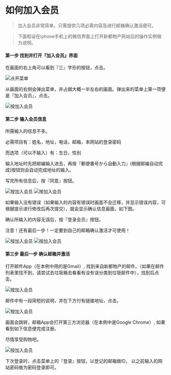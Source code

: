 # 如何加入会员

> 加入会员非常简单，只需提供几项必需内容及进行邮箱确认激活便可。 

> 下面假设在iphone手机上的微信界面上打开新都物产网站后的操作实例做为说明。 

#### 第一步 找到并打开『加入会员』界面

在画面的右上角可以看到『三』字形的按钮，点击。

![点开菜单](img/member-register-01.png)

从画面的右侧会弹出菜单，并占据大概一半左右的画面。弹出来的菜单上第一项便是『加入会员』，点击。 

![按加入会员](img/member-register-02.png)

#### 第二步 输入会员信息

所需输入的信息不多。

必需项目有：姓名，地址，电话，邮箱，本网站的登录密码

而选项（可以不输入）有：生日，性别 

输入地址时先把邮编输入进去，再按『郵便番号から自動入力』(根据邮编自动完成)按钮则会自动完成地址的输入。

写完所有信息后，按『同意』按钮。 

![按加入会员](img/member-register-03.png)
![按加入会员](img/member-register-04.png)

如果输入没有错误（如果输入的内容有错误时画面不会迁移，并显示错误内容，可根据提示进行修改后再次提交），就会显示确认信息画面，如下图。 

确认所输入的内容无误后，按『登录会员』按钮。 

注意！还有最后一步！一定要到自己的邮箱确认激活才可使用！

![按加入会员](img/member-register-05.png)
![按加入会员](img/member-register-06.png)

#### 第三步 最后一步 确认邮箱并激活

打开邮件App（在本例中用的是Gmail）, 找到来自新都物产的邮件。（如果在邮件列表里找不到，请尝试去垃圾箱去看看有没有误分类到垃圾邮件中），找到后点击。 

![按加入会员](img/member-register-07.png)

邮件中有一段简短的说明，并在下方付有链接地址，点击。 

![按加入会员](img/member-register-08.png)

画面会跳转，邮箱App会打开第三方浏览器（在本例中是Google Chrome）, 如果看到如下信息便完成注册。 

尽情享受购物吧。 

![按加入会员](img/member-register-09.png)

下次登录时，点击菜单上的『登录』按钮，以登记的邮箱做ID， 以之前输入的网站密码做为密码登录即可。 




